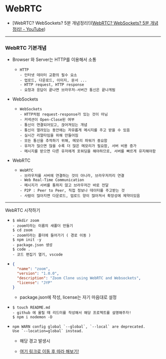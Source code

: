 # WebRTC

- [WebRTC? WebSockets? 5분 개념정리!]([WebRTC? WebSockets? 5분 개념정리! - YouTube](https://www.youtube.com/watch?v=5EhsjtBE7I4))

---

### WebRTC 기본개념

- Browser 와 Server는 HTTP를 이용해서 소통
  
  - ```
    HTTP
    - 인터넷 데이터 교환의 필수 요소
    - 업로드, 다운로드, 이미지, 문서 ...
    - HTTP request, HTTP response
    - 요청과 응답이 끝나면 브라우저-서버간 통신은 끝나게됨
    ```

- WebSockets
  
  - ```
    WebSockets
    - HTTP처럼 request-response가 있는 것이 아님
    - 커넥션이 Open-Close된 여부
    - 통신이 연결되어있고, 끊어져있는 개념
    - 통신이 열려있는 동안에는 자유롭게 메시지를 주고 받을 수 있음
    - 실시간 리얼타임을 위해 만들어짐
    - 모든 통신을 추적하기 위해, 메모리 파워가 중요함
    - 유저가 많으면 많을 수록 더 많은 메모리가 필요함, 서버 비용 증가
    - 메시지를 받으면 다른 유저에게 포워딩을 해야하므로, 서버를 빠르게 유지해야함
    ```

- WebRTC
  
  - ```
    WebRTC
    - 브라우저를 서버에 연결하는 것이 아니라, 브라우저끼리 연결
    - Web Real-Time Communication
    - 메시지가 서버를 통하지 않고 브라우저간 바로 전달
    - P2P : Peer to Peer, 직접 정보나 데이터를 주고받는 것
    - 사람이 많아지면 다운로드, 업로드 양이 많아져서 확장성에 제약이있음
    ```

---

WebRTC 시작하기

- ```
  $ mkdir zoom
  - zoom이라는 이름의 새폴더 만들기
  $ cd zoom
  - zoom이라는 폴더에 들어가기 ( 경로 이동 )
  $ npm init -y
  - package.json 생성
  $ code .
  - 코드 편집기 열기, vscode
  ```

- ```json
  {
    "name": "zoom",
    "version": "1.0.0",
    "description": "Zoom Clone using WebRTC and Websockets",
    "license": "JYP"
  }
  ```
  
  - package.json에 작성, license는 자기 마음대로 설정

- ```
  $ touch README.md
  - github 에 올릴 때 리드미를 작성해서 해당 프로젝트를 설명해주자!
  $ npm i nodemon -D
  ```

- ```
  npm WARN config global `--global`, `--local` are deprecated.
  Use `--location=global` instead.
  ```
  
  - 해당 경고 발생시
  
  - [여기 링크로 이동 후 따라 해보기!](https://yaongdaong.tistory.com/entry/Error-npm-WARN-config-global-global-local-are-deprecated-Use-locationglobal-instead)


